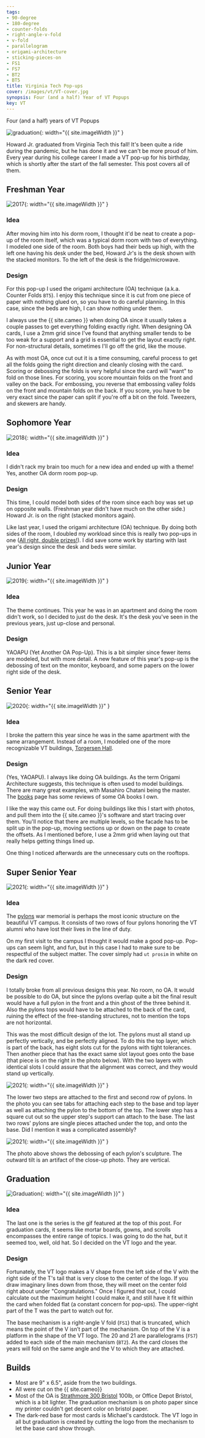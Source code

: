 ```yaml
---
tags:
- 90-degree
- 180-degree
- counter-folds
- right-angle-v-fold
- v-fold
- parallelogram
- origami-architecture
- sticking-pieces-on
- FS1
- FS7
- BT2
- BT5
title: Virginia Tech Pop-ups
cover: /images/vt/VT-cover.jpg
synopsis: Four (and a half) Year of VT Popups
key: VT
---
```

Four (and a half) years of VT Popups<!--more-->

![graduation]({{site.baseurl}}/images/vt/VT-Graduation.gif){: width="{{ site.imageWidth }}" }

Howard Jr. graduated from Virginia Tech this fall! It's been quite a ride during the pandemic, but he has done it and we can't be more proud of him. Every year during his college career I made a VT pop-up for his birthday, which is shortly after the start of the fall semester. This post covers all of them.

## Freshman Year

![2017]({{site.baseurl}}/images/vt/VT-2017.JPG){: width="{{ site.imageWidth }}" }

### Idea

After moving him into his dorm room, I thought it'd be neat to create a pop-up of the room itself, which was a typical dorm room with two of everything. I modeled one side of the room. Both boys had their beds up high, with the left one having his desk under the bed, Howard Jr's is the desk shown with the stacked monitors. To the left of the desk is the fridge/microwave.

### Design

For this pop-up I used the origami architecture (OA) technique (a.k.a. Counter Folds `BT5`). I enjoy this technique since it is cut from one piece of paper with nothing glued on, so you have to do careful planning. In this case, since the beds are high, I can show nothing under them.

I always use the {{ site.cameo }} when doing OA since it usually takes a couple passes to get everything folding exactly right. When designing OA cards, I use a 2mm grid since I've found that anything smaller tends to be too weak for a support and a grid is essential to get the layout exactly right. For non-structural details, sometimes I'll go off the grid, like the mouse.

As with most OA, once cut out it is a time consuming, careful process to get all the folds going the right direction and cleanly closing with the card. Scoring or debossing the folds is very helpful since the card will "want" to fold on those lines. For scoring, you score mountain folds on the front and valley on the back. For embossing, you reverse that embossing valley folds on the front and mountain folds on the back. If you score, you have to be very exact since the paper can split if you're off a bit on the fold. Tweezers, and skewers are handy.

## Sophomore Year

![2018]({{site.baseurl}}/images/vt/VT-2018.JPG){: width="{{ site.imageWidth }}" }

### Idea

I didn't rack my brain too much for a new idea and ended up with a theme! Yes, another OA dorm room pop-up.

### Design

This time, I could model both sides of the room since each boy was set up on opposite walls. (Freshman year didn't have much on the other side.) Howard Jr. is on the right (stacked monitors again).

Like last year, I used the origami architecture (OA) technique. By doing both sides of the room, I doubled my workload since this is really two pop-ups in one ([All right, double prizes!](https://www.imdb.com/title/tt0114709/characters/nm0902184)). I did save some work by starting with last year's design since the desk and beds were similar.

## Junior Year

![2019]({{site.baseurl}}/images/vt/VT-2019.JPG){: width="{{ site.imageWidth }}" }

### Idea

The theme continues. This year he was in an apartment and doing the room didn't work, so I decided to just do the desk. It's the desk you've seen in the previous years, just up-close and personal.

### Design

YAOAPU (Yet Another OA Pop-Up). This is a bit simpler since fewer items are modeled, but with more detail. A new feature of this year's pop-up is the debossing of text on the monitor, keyboard, and some papers on the lower right side of the desk.

## Senior Year

![2020]({{site.baseurl}}/images/vt/VT-2020.jpg){: width="{{ site.imageWidth }}" }

### Idea

I broke the pattern this year since he was in the same apartment with the same arrangement. Instead of a room, I modeled one of the more recognizable VT buildings, [Torgersen Hall](https://vt.edu/about/locations/buildings/torgersen-hall.html).

### Design

(Yes, YAOAPU). I always like doing OA buildings. As the term Origami Architecture suggests, this technique is often used to model buildings. There are many great examples, with Masahiro Chatani being the master. The [books](/books.html#origami-architecture) page has some reviews of some OA books I own.

I like the way this came out. For doing buildings like this I start with photos, and pull them into the {{ site.cameo }}'s software and start tracing over them. You'll notice that there are multiple levels, so the facade has to be split up in the pop-up, moving sections up or down on the page to create the offsets. As I mentioned before, I use a 2mm grid when laying out that really helps getting things lined up.

One thing I noticed afterwards are the unnecessary cuts on the rooftops.

## Super Senior Year

![2021]({{site.baseurl}}/images/vt/VT-2021.jpg){: width="{{ site.imageWidth }}" }

### Idea

The [pylons](https://vt.edu/about/locations/buildings/pylon-names/pylon-gallery.html) war memorial is perhaps the most iconic structure on the beautiful VT campus. It consists of two rows of four pylons honoring the VT alumni who have lost their lives in the line of duty.

On my first visit to the campus I thought it would make a good pop-up. Pop-ups can seem light, and fun, but in this case I had to make sure to be respectful of the subject matter. The cover simply had `ut prosim` in white on the dark red cover.

### Design

I totally broke from all previous designs this year. No room, no OA. It would be possible to do OA, but since the pylons overlap quite a bit the final result would have a full pylon in the front and a thin ghost of the three behind it. Also the pylons tops would have to be attached to the back of the card, ruining the effect of the free-standing structures, not to mention the tops are not horizontal.

This was the most difficult design of the lot. The pylons must all stand up perfectly vertically, and be perfectly aligned. To do this the top layer, which is part of the back, has eight slots cut for the pylons with tight tolerances. Then another piece that has the exact same slot layout goes onto the base (that piece is on the right in the photo below). With the two layers with identical slots I could assure that the alignment was correct, and they would stand up vertically.

![2021]({{site.baseurl}}/images/vt/VT-2021-layout.jpg){: width="{{ site.imageWidth }}" }

The lower two steps are attached to the first and second row of pylons. In the photo you can see tabs for attaching each step to the base and top layer as well as attaching the pylon to the bottom of the top. The lower step has a square cut out so the upper step's support can attach to the base. The last two rows' pylons are single pieces attached under the top, and onto the base. Did I mention it was a complicated assembly?

![2021]({{site.baseurl}}/images/vt/VT-2021-detail.jpg){: width="{{ site.imageWidth }}" }

The photo above shows the debossing of each pylon's sculpture. The outward tilt is an artifact of the close-up photo. They are vertical.

## Graduation

![Graduation]({{site.baseurl}}/images/vt/VT-Graduation.jpg){: width="{{ site.imageWidth }}" }

### Idea

The last one is the series is the gif featured at the top of this post. For graduation cards, it seems like mortar boards, gowns, and scrolls encompasses the entire range of topics. I was going to do the hat, but it seemed too, well, old hat. So I decided on the VT logo and the year.

### Design

Fortunately, the VT logo makes a V shape from the left side of the V with the right side of the T's tail that is very close to the center of the logo. If you draw imaginary lines down from those, they will meet on the center fold right about under "Congratulations." Once I figured that out, I could calculate out the maximum height I could make it, and still have it fit within the card when folded flat (a constant concern for pop-ups). The upper-right part of the T was the part to watch out for.

The base mechanism is a right-angle V fold (`FS1`) that is truncated, which means the point of the V isn’t part of the mechanism. On top of the V is a platform in the shape of the VT logo. The 20 and 21 are parallelograms (`FS7`) added to each side of the main mechanism (`BT2`). As the card closes the years will fold on the same angle and the V to which they are attached.

## Builds

* Most are 9" x 6.5", aside from the two buildings.
* All were cut on the {{ site.cameo}}
* Most of the OA is [Strathmore 300 Bristol](/supplies.html#strathmore-300-bristol) 100lb, or Office Depot Bristol, which is a bit lighter. The graduation mechanism is on photo paper since my printer couldn't get decent color on bristol paper.
* The dark-red base for most cards is Michael's cardstock. The VT logo in all but graduation is created by cutting the logo from the mechanism to let the base card show through.
